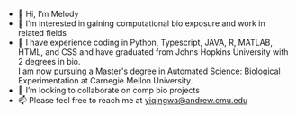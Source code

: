 - 👋 Hi, I’m Melody
- 👀 I’m interested in gaining computational bio exposure and work in related fields
- 🌱 I have experience coding in Python, Typescript, JAVA, R, MATLAB, HTML, and CSS and have graduated from Johns Hopkins University with 2 degrees in bio.\
     I am now pursuing a Master's degree in Automated Science: Biological Experimentation at Carnegie Mellon University.
- 💞️ I’m looking to collaborate on comp bio projects
- 📫 Please feel free to reach me at yiqingwa@andrew.cmu.edu

<!---
amoebacodes/amoebacodes is a ✨ special ✨ repository because its `README.md` (this file) appears on your GitHub profile.
You can click the Preview link to take a look at your changes.
--->
